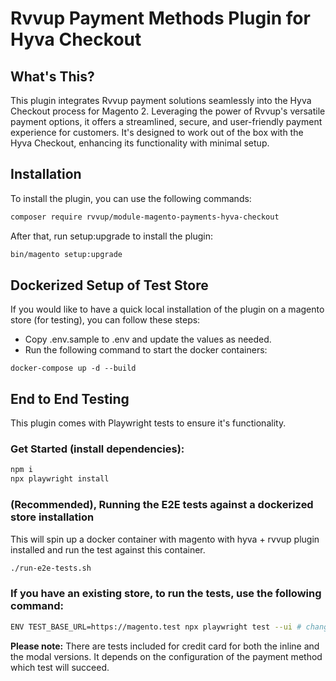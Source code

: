 # Rvvup Payment Methods Plugin for Hyva Checkout

## What's This?

This plugin integrates Rvvup payment solutions seamlessly into the Hyva Checkout process for Magento 2. Leveraging the power of Rvvup's versatile payment options, it offers a streamlined, secure, and user-friendly payment experience for customers. It's designed to work out of the box with the Hyva Checkout, enhancing its functionality with minimal setup.

## Installation

To install the plugin, you can use the following commands:

```bash
composer require rvvup/module-magento-payments-hyva-checkout
```

After that, run setup:upgrade to install the plugin:

```bash
bin/magento setup:upgrade
```
## Dockerized Setup of Test Store

If you would like to have a quick local installation of the plugin on a magento store (for testing), you can follow these steps:

- Copy .env.sample to .env and update the values as needed.
- Run the following command to start the docker containers:
```
docker-compose up -d --build
```
## End to End Testing
This plugin comes with Playwright tests to ensure it's functionality.

### Get Started (install dependencies):
```bash
npm i
npx playwright install
```

### (Recommended), Running the E2E tests against a dockerized store installation

This will spin up a docker container with magento with hyva + rvvup plugin installed and run the test against this
container.
```bash
./run-e2e-tests.sh
```

### If you have an existing store, to run the tests, use the following command:

```bash
ENV TEST_BASE_URL=https://magento.test npx playwright test --ui # change your base url to point to the right domain
```

**Please note:** There are tests included for credit card for both the inline and the modal versions. It depends on the configuration of the payment method which test will succeed.

